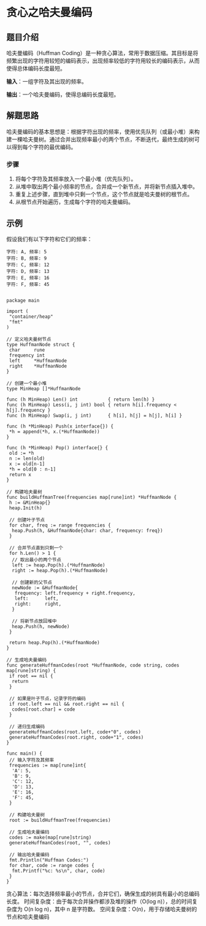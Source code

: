 # 贪心之哈夫曼编码

## 题目介绍

哈夫曼编码（Huffman Coding）是一种贪心算法，常用于数据压缩。其目标是将频繁出现的字符用较短的编码表示，出现频率较低的字符用较长的编码表示，从而使得总体编码长度最短。

**输入**：一组字符及其出现的频率。

**输出**：一个哈夫曼编码，使得总编码长度最短。

## 解题思路

哈夫曼编码的基本思想是：根据字符出现的频率，使用优先队列（或最小堆）来构建一棵哈夫曼树。通过合并出现频率最小的两个节点，不断迭代，最终生成的树可以得到每个字符的最优编码。

### 步骤

1. 将每个字符及其频率放入一个最小堆（优先队列）。
2. 从堆中取出两个最小频率的节点，合并成一个新节点，并将新节点插入堆中。
3. 重复上述步骤，直到堆中只剩一个节点，这个节点就是哈夫曼树的根节点。
4. 从根节点开始遍历，生成每个字符的哈夫曼编码。

## 示例

假设我们有以下字符和它们的频率：

```text
字符: A, 频率: 5
字符: B, 频率: 9
字符: C, 频率: 12
字符: D, 频率: 13
字符: E, 频率: 16
字符: F, 频率: 45
```

```golang

package main

import (
 "container/heap"
 "fmt"
)

// 定义哈夫曼树节点
type HuffmanNode struct {
 char     rune
 frequency int
 left     *HuffmanNode
 right    *HuffmanNode
}

// 创建一个最小堆
type MinHeap []*HuffmanNode

func (h MinHeap) Len() int           { return len(h) }
func (h MinHeap) Less(i, j int) bool { return h[i].frequency < h[j].frequency }
func (h MinHeap) Swap(i, j int)      { h[i], h[j] = h[j], h[i] }

func (h *MinHeap) Push(x interface{}) {
 *h = append(*h, x.(*HuffmanNode))
}

func (h *MinHeap) Pop() interface{} {
 old := *h
 n := len(old)
 x := old[n-1]
 *h = old[0 : n-1]
 return x
}

// 构建哈夫曼树
func buildHuffmanTree(frequencies map[rune]int) *HuffmanNode {
 h := &MinHeap{}
 heap.Init(h)

 // 创建叶子节点
 for char, freq := range frequencies {
  heap.Push(h, &HuffmanNode{char: char, frequency: freq})
 }

 // 合并节点直到只剩一个
 for h.Len() > 1 {
  // 取出最小的两个节点
  left := heap.Pop(h).(*HuffmanNode)
  right := heap.Pop(h).(*HuffmanNode)

  // 创建新的父节点
  newNode := &HuffmanNode{
   frequency: left.frequency + right.frequency,
   left:      left,
   right:     right,
  }

  // 将新节点放回堆中
  heap.Push(h, newNode)
 }

 return heap.Pop(h).(*HuffmanNode)
}

// 生成哈夫曼编码
func generateHuffmanCodes(root *HuffmanNode, code string, codes map[rune]string) {
 if root == nil {
  return
 }

 // 如果是叶子节点，记录字符的编码
 if root.left == nil && root.right == nil {
  codes[root.char] = code
 }

 // 递归生成编码
 generateHuffmanCodes(root.left, code+"0", codes)
 generateHuffmanCodes(root.right, code+"1", codes)
}

func main() {
 // 输入字符及其频率
 frequencies := map[rune]int{
  'A': 5,
  'B': 9,
  'C': 12,
  'D': 13,
  'E': 16,
  'F': 45,
 }

 // 构建哈夫曼树
 root := buildHuffmanTree(frequencies)

 // 生成哈夫曼编码
 codes := make(map[rune]string)
 generateHuffmanCodes(root, "", codes)

 // 输出哈夫曼编码
 fmt.Println("Huffman Codes:")
 for char, code := range codes {
  fmt.Printf("%c: %s\n", char, code)
 }
}

```

贪心算法：每次选择频率最小的节点，合并它们，确保生成的树具有最小的总编码长度。
时间复杂度：由于每次合并操作都涉及堆的操作（O(log n)），总的时间复杂度为 O(n log n)，其中 n 是字符数。
空间复杂度：O(n)，用于存储哈夫曼树的节点和哈夫曼编码
